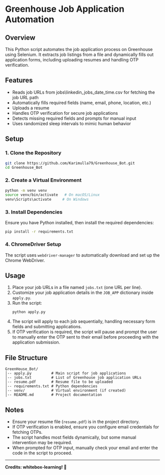 # Greenhouse Job Application Automation

## Overview

This Python script automates the job application process on Greenhouse using Selenium. It extracts job listings from a file and dynamically fills out application forms, including uploading resumes and handling OTP verification.

## Features

- Reads job URLs from jobs\linkedin_jobs_date_time.csv for fetching the job URL path
- Automatically fills required fields (name, email, phone, location, etc.)
- Uploads a resume
- Handles OTP verification for secure job applications
- Detects missing required fields and prompts for manual input
- Uses randomized sleep intervals to mimic human behavior

## Setup

### 1. Clone the Repository

```bash
git clone https://github.com/Karimulla79/Greenhouse_Bot.git
cd Greenhouse_Bot
```

### 2. Create a Virtual Environment

```bash
python -m venv venv
source venv/bin/activate   # On macOS/Linux
venv\Scripts\activate     # On Windows
```

### 3. Install Dependencies

Ensure you have Python installed, then install the required dependencies:

```bash
pip install -r requirements.txt
```

### 4. ChromeDriver Setup

The script uses `webdriver-manager` to automatically download and set up the Chrome WebDriver.

## Usage

1. Place your job URLs in a file named `jobs.txt` (one URL per line).
2. Customize your job application details in the `JOB_APP` dictionary inside `apply.py`.
3. Run the script:
   ```bash
   python apply.py
   ```
4. The script will apply to each job sequentially, handling necessary form fields and submitting applications.
5. If OTP verification is required, the script will pause and prompt the user to manually enter the OTP sent to their email before proceeding with the application submission.

## File Structure

```
GreenHouse_Bot/
│-- apply.py         # Main script for job applications
│-- jobs.txt         # List of Greenhouse job application URLs
│-- resume.pdf       # Resume file to be uploaded
│-- requirements.txt # Python dependencies
│-- venv/            # Virtual environment (if created)
│-- README.md        # Project documentation
```

## Notes

- Ensure your resume file (`resume.pdf`) is in the project directory.
- If OTP verification is enabled, ensure you configure email credentials for fetching OTPs.
- The script handles most fields dynamically, but some manual intervention may be required.
- When prompted for OTP input, manually check your email and enter the code in the script to proceed.

---

**Credits: whitebox-learning! 🚀**
